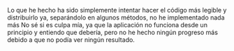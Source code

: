 Lo que he hecho ha sido simplemente intentar hacer el código más legible y distribuirlo ya, separándolo en algunos métodos, no he implementado nada más
No sé si es culpa mía, ya que la aplicación no funciona desde un principio y entiendo que debería, pero no he hecho ningún progreso más debido a que no podía ver ningún resultado.
